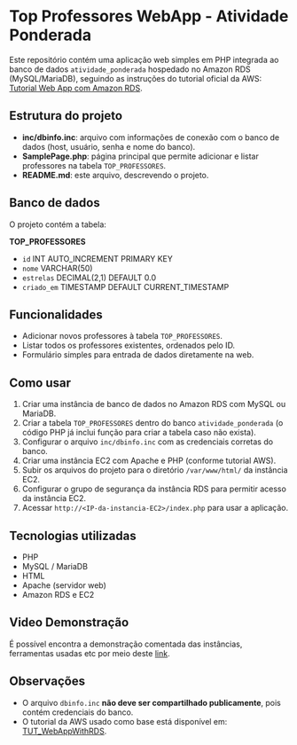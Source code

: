 # Top Professores WebApp - Atividade Ponderada

Este repositório contém uma aplicação web simples em PHP integrada ao banco de dados `atividade_ponderada` hospedado no Amazon RDS (MySQL/MariaDB), seguindo as instruções do tutorial oficial da AWS: [Tutorial Web App com Amazon RDS](https://docs.aws.amazon.com/AmazonRDS/latest/UserGuide/TUT_WebAppWithRDS.html).

## Estrutura do projeto

- **inc/dbinfo.inc**: arquivo com informações de conexão com o banco de dados (host, usuário, senha e nome do banco).
- **SamplePage.php**: página principal que permite adicionar e listar professores na tabela `TOP_PROFESSORES`.
- **README.md**: este arquivo, descrevendo o projeto.

## Banco de dados

O projeto contém a tabela:

**TOP_PROFESSORES**
- `id` INT AUTO_INCREMENT PRIMARY KEY
- `nome` VARCHAR(50)
- `estrelas` DECIMAL(2,1) DEFAULT 0.0
- `criado_em` TIMESTAMP DEFAULT CURRENT_TIMESTAMP

## Funcionalidades

- Adicionar novos professores à tabela `TOP_PROFESSORES`.
- Listar todos os professores existentes, ordenados pelo ID.
- Formulário simples para entrada de dados diretamente na web.

## Como usar

1. Criar uma instância de banco de dados no Amazon RDS com MySQL ou MariaDB.
2. Criar a tabela `TOP_PROFESSORES` dentro do banco `atividade_ponderada` (o código PHP já inclui função para criar a tabela caso não exista).
3. Configurar o arquivo `inc/dbinfo.inc` com as credenciais corretas do banco.
4. Criar uma instância EC2 com Apache e PHP (conforme tutorial AWS).
5. Subir os arquivos do projeto para o diretório `/var/www/html/` da instância EC2.
6. Configurar o grupo de segurança da instância RDS para permitir acesso da instância EC2.
7. Acessar `http://<IP-da-instancia-EC2>/index.php` para usar a aplicação.

## Tecnologias utilizadas

- PHP
- MySQL / MariaDB
- HTML
- Apache (servidor web)
- Amazon RDS e EC2

## Video Demonstração

É possível encontra a demonstração comentada das instâncias, ferramentas usadas etc por meio deste [link](https://drive.google.com/file/d/1xQtXtZ-Olo5qpcVA4fCfC0rvcTwRlJz9/view?usp=sharing).

## Observações

- O arquivo `dbinfo.inc` **não deve ser compartilhado publicamente**, pois contém credenciais do banco.
- O tutorial da AWS usado como base está disponível em: [TUT_WebAppWithRDS](https://docs.aws.amazon.com/AmazonRDS/latest/UserGuide/TUT_WebAppWithRDS.html).
